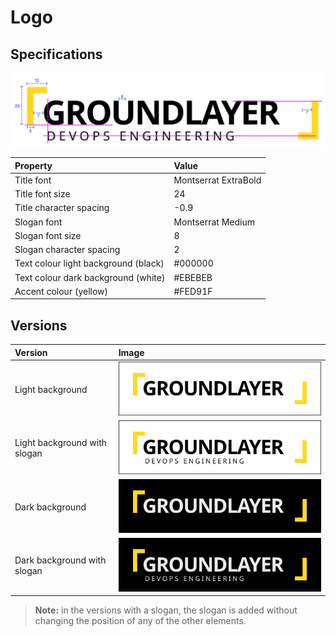 # Logo

## Specifications

![Spacings and alignments](assets/spacings-and-alignments.svg)

| Property                             | Value                |
|:-------------------------------------|:---------------------|
| Title font                           | Montserrat ExtraBold |
| Title font size                      | 24                   |
| Title character spacing              | -0.9                 |
| Slogan font                          | Montserrat Medium    |
| Slogan font size                     | 8                    |
| Slogan character spacing             | 2                    |
| Text colour light background (black) | #000000              |
| Text colour dark background (white)  | #EBEBEB              |
| Accent colour (yellow)               | #FED91F              |

## Versions

| Version                      | Image                                                       |
|:-----------------------------|:------------------------------------------------------------|
| Light background             | ![Light background](assets/bg-light.svg)                    |
| Light background with slogan | ![Light background with slogan](assets/bg-light-slogan.svg) |
| Dark background              | ![Dark background](assets/bg-dark.svg)                      |
| Dark background with slogan  | ![Dark background with slogan](assets/bg-dark-slogan.svg)   |

> **Note:** in the versions with a slogan, the slogan is added without changing the position of any of the other elements.
